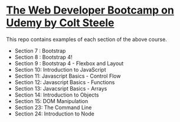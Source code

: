 # [The Web Developer Bootcamp on Udemy by Colt Steele](https://www.udemy.com/the-web-developer-bootcamp/)

This repo contains examples of each section of the above course.

- Section 7 : Bootstrap
- Section 8 : Bootstrap 4!
- Section 9 : Bootstrap 4 - Flexbox and Layout
- Section 10: Introduction to JavaScript
- Section 11: Javascript Basics - Control Flow
- Section 12: Javascript Basics - Functions
- Section 13: Javacsript Basics - Arrays
- Section 14: Introduction to Objects
- Section 15: DOM Manipulation
- Section 23: The Command Line
- Section 24: Introduction to Node